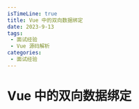 ```yaml
---
isTimeLine: true
title: Vue 中的双向数据绑定
date: 2023-9-13
tags:
 - 面试经验
 - Vue 源码解析
categories:
 - 面试经验
---
```


# Vue 中的双向数据绑定


